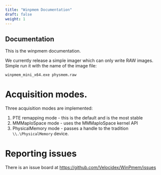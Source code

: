 ```yaml
---
title: "Winpmem Documentation"
draft: false
weight: 1
---
```


## Documentation

This is the winpmem documentation.

We currently release a simple imager which can only write RAW
images. Simple run it with the name of the image file:

`winpmem_mini_x64.exe physmem.raw`

# Acquisition modes.

Three acquisition modes are implemented:

1. PTE remapping mode - this is the default and is the most stable
2. MMMapIoSpace mode - uses the MMMapIoSpace kernel API
3. PhysicalMemory mode - passes a handle to the tradition `\\.\PhysicalMemory` device.

# Reporting issues

There is an issue board at https://github.com/Velocidex/WinPmem/issues
